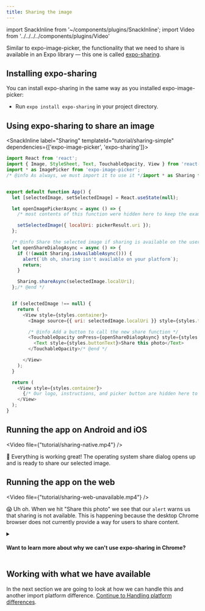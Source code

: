 ```yaml
---
title: Sharing the image
---
```


import SnackInline from '~/components/plugins/SnackInline';
import Video from '../../../../components/plugins/Video'

Similar to expo-image-picker, the functionality that we need to share is available in an Expo library &mdash; this one is called [expo-sharing](../../sdk/sharing/).

## Installing expo-sharing

You can install expo-sharing in the same way as you installed expo-image-picker:

- Run `expo install expo-sharing` in your project directory.

## Using expo-sharing to share an image

<SnackInline label="Sharing" templateId="tutorial/sharing-simple" dependencies={['expo-image-picker', 'expo-sharing']}>

```js
import React from 'react';
import { Image, StyleSheet, Text, TouchableOpacity, View } from 'react-native';
import * as ImagePicker from 'expo-image-picker';
/* @info As always, we must import it to use it */import * as Sharing from 'expo-sharing';/* @end */


export default function App() {
  let [selectedImage, setSelectedImage] = React.useState(null);

  let openImagePickerAsync = async () => {
    /* most contents of this function were hidden here to keep the example brief */

    setSelectedImage({ localUri: pickerResult.uri });
  };

  /* @info Share the selected image if sharing is available on the user's device */
  let openShareDialogAsync = async () => {
    if (!(await Sharing.isAvailableAsync())) {
      alert(`Uh oh, sharing isn't available on your platform`);
      return;
    }

    Sharing.shareAsync(selectedImage.localUri);
  };/* @end */


  if (selectedImage !== null) {
    return (
      <View style={styles.container}>
        <Image source={{ uri: selectedImage.localUri }} style={styles.thumbnail} />

        /* @info Add a button to call the new share function */
        <TouchableOpacity onPress={openShareDialogAsync} style={styles.button}>
          <Text style={styles.buttonText}>Share this photo</Text>
        </TouchableOpacity>/* @end */

      </View>
    );
  }

  return (
    <View style={styles.container}>
      {/* Our logo, instructions, and picker button are hidden here to keep the example brief */}
    </View>
  );
}
```

</SnackInline>

## Running the app on Android and iOS

<Video file={"tutorial/sharing-native.mp4"} />

🥰 Everything is working great! The operating system share dialog opens up and is ready to share our selected image.

## Running the app on the web

<!-- ### Using Google Chrome for desktop -->

<Video file={"tutorial/sharing-web-unavailable.mp4"} />

😱 Uh oh. When we hit "Share this photo" we see that our `alert` warns us that sharing is not available. This is happening because the desktop Chrome browser does not currently provide a way for users to share content.

<div style={{marginTop: '-1rem'}} />

<details><summary><h4>Want to learn more about why we can't use expo-sharing in Chrome?</h4></summary>

<p>

Sharing didn't work here because the desktop Chrome browser doesn't yet implement the [Web Share API](https://web.dev/web-share/). *"But wait,"* you say, *"aren't we using expo-sharing, not the Web Share API?"* You can you can think of the Expo SDK libraries as translators for different platforms. They speak the language of Expo and turn it into the language of iOS, Android, and web. It isn't always possible to translate from Expo's language to the platform that you're working with. In other words, if the platform doesn't implement a feature, Expo can't tell it to invoke that feature. In some cases Expo can attempt to [polyfill](https://en.wikipedia.org/wiki/Polyfill_(programming)) the feature for you, but this isn't always possible. Invoking your operating system's built-in share dialog to share content with other applications needs to be implemented by the platform itself &mdash; Chrome in this case.

</p>
</details>

## Working with what we have available

In the next section we are going to look at how we can handle this and another import platform difference. [Continue to Handling platform differences](../../tutorial/platform-differences/).


<!-- TODO(brentvatne): when we have a better workflow for https in expo-cli and a way to open Snack web on mobile we should revisit this -->

<!-- ### Getting it working with another browser

Sharing is supported on the following browsers at the time of writing:

- Recent versions of mobile and desktop Safari.
- Recent versions of Chrome for Android.

There is just one small catch &mdash; we need to use `https`. Close `expo-cli` and run it again with `expo start --https`. Now we can copy and paste the URL into Safari and try again. -->
